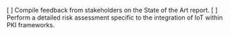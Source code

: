 [ ] Compile feedback from stakeholders on the State of the Art report.
[ ] Perform a detailed risk assessment specific to the integration of IoT within PKI frameworks.
